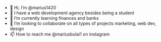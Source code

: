 - 👋 Hi, I’m @marius1420
- 👀 I have a web development agency besides being a student
- 🌱 I’m currently learning finances and banks 
- 💞️ I’m looking to collaborate on all types of projects marketing, web dev, design
- 📫 How to reach me @mariusbulai1 on instagram

<!---
